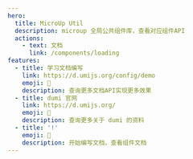 ```yaml
---
hero:
  title: MicroUp Util
  description: microup 全局公共组件库，查看对应组件API
  actions:
    - text: 文档
      link: /components/loading
features:
  - title: 学习文档编写
    link: https://d.umijs.org/config/demo
    emoji: 💎
    description: 查询更多文档API实现更多效果
  - title: dumi 官网
    link: https://d.umijs.org/
    emoji: 🌈
    description: 查询更多关于 dumi 的资料
  - title: '!'
    emoji: 🚀
    description: 开始编写文档，查看组件文档
---
```

